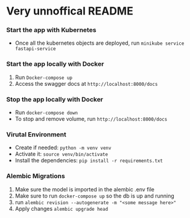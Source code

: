 # Very unnoffical README

### Start the app with Kubernetes
- Once all the kubernetes objects are deployed, run `minikube service fastapi-service`

### Start the app locally with Docker
1. Run `Docker-compose up`
2. Access the swagger docs at `http://localhost:8000/docs`

### Stop the app locally with Docker
- Run `docker-compose down`
- To stop and remove volume, run `http://localhost:8000/docs`

### Virutal Environment
- Create if needed: `python -m venv venv`
- Activate it: `source venv/bin/activate`
- Install the dependencies: `pip install -r requirements.txt`

### Alembic Migrations
1. Make sure the model is imported in the alembic .env file
2. Make sure to run `docker-compose up` so the db is up and running
2. run `alembic revision --autogenerate -m "<some message here>"`
3. Apply changes `alembic upgrade head`